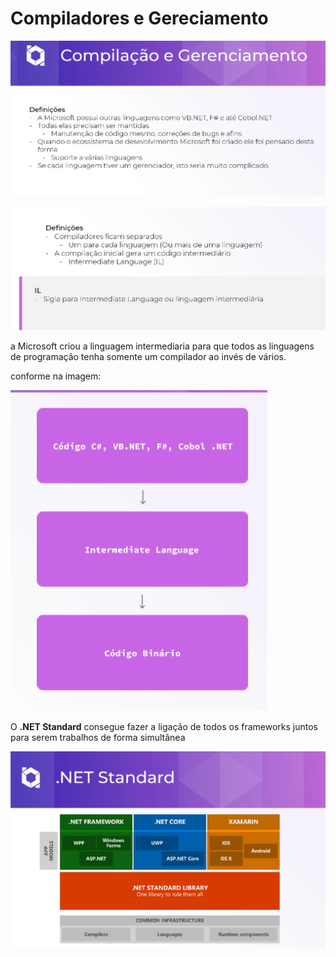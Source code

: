 # Compiladores e Gereciamento

![Untitled](Compiladores%20e%20Gereciamento%20dfedd1a149a247b5938f039e0f607ddb/Untitled.png)

![Untitled](Compiladores%20e%20Gereciamento%20dfedd1a149a247b5938f039e0f607ddb/Untitled%201.png)

 a Microsoft criou a linguagem intermediaria para que todos as linguagens de programação tenha somente um compilador ao invés de vários.

conforme na imagem:

![Untitled](Compiladores%20e%20Gereciamento%20dfedd1a149a247b5938f039e0f607ddb/Untitled%202.png)

O **.NET Standard** consegue fazer a ligação de todos os frameworks juntos para serem trabalhos de forma simultânea 

![Untitled](Compiladores%20e%20Gereciamento%20dfedd1a149a247b5938f039e0f607ddb/Untitled%203.png)